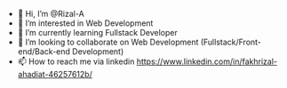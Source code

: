 - 👋 Hi, I’m @Rizal-A
- 👀 I’m interested in Web Development
- 🌱 I’m currently learning Fullstack Developer
- 💞️ I’m looking to collaborate on Web Development (Fullstack/Front-end/Back-end Development)
- 📫 How to reach me via linkedin https://www.linkedin.com/in/fakhrizal-ahadiat-46257612b/

<!---
Rizal-A/Rizal-A is a ✨ special ✨ repository because its `README.md` (this file) appears on your GitHub profile.
You can click the Preview link to take a look at your changes.
--->
